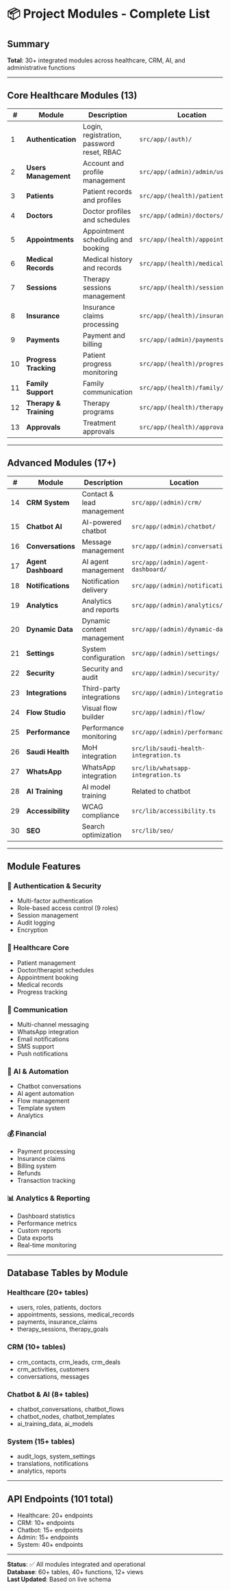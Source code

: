# 📦 Project Modules - Complete List

## Summary

**Total**: 30+ integrated modules across healthcare, CRM, AI, and administrative functions

---

## Core Healthcare Modules (13)

| # | Module | Description | Location |
|---|--------|-------------|----------|
| 1 | **Authentication** | Login, registration, password reset, RBAC | `src/app/(auth)/` |
| 2 | **Users Management** | Account and profile management | `src/app/(admin)/admin/users/` |
| 3 | **Patients** | Patient records and profiles | `src/app/(health)/patients/` |
| 4 | **Doctors** | Doctor profiles and schedules | `src/app/(admin)/doctors/` |
| 5 | **Appointments** | Appointment scheduling and booking | `src/app/(health)/appointments/` |
| 6 | **Medical Records** | Medical history and records | `src/app/(health)/medical-file/` |
| 7 | **Sessions** | Therapy sessions management | `src/app/(health)/sessions/` |
| 8 | **Insurance** | Insurance claims processing | `src/app/(health)/insurance/` |
| 9 | **Payments** | Payment and billing | `src/app/(admin)/payments/` |
| 10 | **Progress Tracking** | Patient progress monitoring | `src/app/(health)/progress/` |
| 11 | **Family Support** | Family communication | `src/app/(health)/family/` |
| 12 | **Therapy & Training** | Therapy programs | `src/app/(health)/therapy/` |
| 13 | **Approvals** | Treatment approvals | `src/app/(health)/approvals/` |

---

## Advanced Modules (17+)

| # | Module | Description | Location |
|---|--------|-------------|----------|
| 14 | **CRM System** | Contact & lead management | `src/app/(admin)/crm/` |
| 15 | **Chatbot AI** | AI-powered chatbot | `src/app/(admin)/chatbot/` |
| 16 | **Conversations** | Message management | `src/app/(admin)/conversations/` |
| 17 | **Agent Dashboard** | AI agent management | `src/app/(admin)/agent-dashboard/` |
| 18 | **Notifications** | Notification delivery | `src/app/(admin)/notifications/` |
| 19 | **Analytics** | Analytics and reports | `src/app/(admin)/analytics/` |
| 20 | **Dynamic Data** | Dynamic content management | `src/app/(admin)/dynamic-data/` |
| 21 | **Settings** | System configuration | `src/app/(admin)/settings/` |
| 22 | **Security** | Security and audit | `src/app/(admin)/security/` |
| 23 | **Integrations** | Third-party integrations | `src/app/(admin)/integrations/` |
| 24 | **Flow Studio** | Visual flow builder | `src/app/(admin)/flow/` |
| 25 | **Performance** | Performance monitoring | `src/app/(admin)/performance/` |
| 26 | **Saudi Health** | MoH integration | `src/lib/saudi-health-integration.ts` |
| 27 | **WhatsApp** | WhatsApp integration | `src/lib/whatsapp-integration.ts` |
| 28 | **AI Training** | AI model training | Related to chatbot |
| 29 | **Accessibility** | WCAG compliance | `src/lib/accessibility.ts` |
| 30 | **SEO** | Search optimization | `src/lib/seo/` |

---

## Module Features

### 🔐 Authentication & Security
- Multi-factor authentication
- Role-based access control (9 roles)
- Session management
- Audit logging
- Encryption

### 🏥 Healthcare Core
- Patient management
- Doctor/therapist schedules
- Appointment booking
- Medical records
- Progress tracking

### 💬 Communication
- Multi-channel messaging
- WhatsApp integration
- Email notifications
- SMS support
- Push notifications

### 🤖 AI & Automation
- Chatbot conversations
- AI agent automation
- Flow management
- Template system
- Analytics

### 💰 Financial
- Payment processing
- Insurance claims
- Billing system
- Refunds
- Transaction tracking

### 📊 Analytics & Reporting
- Dashboard statistics
- Performance metrics
- Custom reports
- Data exports
- Real-time monitoring

---

## Database Tables by Module

### Healthcare (20+ tables)
- users, roles, patients, doctors
- appointments, sessions, medical_records
- payments, insurance_claims
- therapy_sessions, therapy_goals

### CRM (10+ tables)  
- crm_contacts, crm_leads, crm_deals
- crm_activities, customers
- conversations, messages

### Chatbot & AI (8+ tables)
- chatbot_conversations, chatbot_flows
- chatbot_nodes, chatbot_templates
- ai_training_data, ai_models

### System (15+ tables)
- audit_logs, system_settings
- translations, notifications
- analytics, reports

---

## API Endpoints (101 total)

- Healthcare: 20+ endpoints
- CRM: 10+ endpoints
- Chatbot: 15+ endpoints
- Admin: 15+ endpoints
- System: 40+ endpoints

---

**Status**: ✅ All modules integrated and operational  
**Database**: 60+ tables, 40+ functions, 12+ views  
**Last Updated**: Based on live schema

